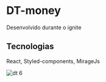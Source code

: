 # DT-money
Desenvolvido durante o ignite
## Tecnologias
React, Styled-components, MirageJs


![dt 6](https://user-images.githubusercontent.com/54228659/221975074-8aaf3cb4-8e0e-4787-9606-fb3d059ec412.png)

